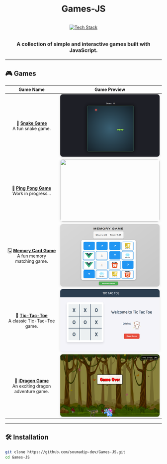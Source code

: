<h1 align="center">
  <br>
  Games-JS
  <br>
</h1>

<div align="center">
  <a href="https://github.com/kavindu-dilshan">
    <img src="https://skillicons.dev/icons?i=html,css,js,github" alt="Tech Stack" width="140" style="padding: 15px 0">
  </a>
</div>

<h3 align="center" style="margin: 20px 0">
  A collection of simple and interactive games built with JavaScript.
</h3>

---

## 🎮 Games

<div align="center">

|                                                          Game Name                                                           |                                                                                                                                                  Game Preview                                                                                                                                                  |
| :--------------------------------------------------------------------------------------------------------------------------: | :------------------------------------------------------------------------------------------------------------------------------------------------------------------------------------------------------------------------------------------------------------------------------------------------------------: |
|           🐍 **[Snake Game](https://github.com/soumadip-dev/Games-JS/tree/main/Snake_Game)**<br>A fun snake game.            |                                                 <div align="center"><img src="https://github.com/soumadip-dev/Games-JS/blob/main/Snake_Game/Images/Game.png" width="320" height="200" style="border-radius: 8px; box-shadow: 0 2px 8px rgba(0,0,0,0.1)"></div>                                                 |
|                                      🏓 **[Ping Pong Game](#)**<br>Work in progress...                                       | <div align="center"><img src="https://media3.giphy.com/media/v1.Y2lkPTc5MGI3NjExMDcwdWNlOGNub29jdmphNnVsY21tMnpucHNjZGptYWV3bWRjbms4eCZlcD12MV9pbnRlcm5hbF9naWZfYnlfaWQmY3Q9Zw/VHOF8pfPZOt9p018zw/giphy.gif" width="320" height="200" style="border-radius: 8px; box-shadow: 0 2px 8px rgba(0,0,0,0.1)"></div> |
| 🂫 **[Memory Card Game](https://github.com/soumadip-dev/Games-JS/tree/main/Memory_Card_Game)**<br>A fun memory matching game. |                                          <div align="center"><img src="https://github.com/soumadip-dev/Games-JS/blob/main/Memory_Card_Game/SS-Memory_Card_Game.png" width="320" height="200" style="border-radius: 8px; box-shadow: 0 2px 8px rgba(0,0,0,0.1)"></div>                                          |
|    🎯 **[Tic-Tac-Toe](https://github.com/soumadip-dev/Games-JS/tree/main/TicTacToe_Game)**<br>A classic Tic-Tac-Toe game.    |                                        <div align="center"><img src="https://github.com/soumadip-dev/Games-JS/blob/main/TicTacToe_Game/assets/SS_TicTacToe-Game.png" width="320" height="200" style="border-radius: 8px; box-shadow: 0 2px 8px rgba(0,0,0,0.1)"></div>                                         |
| 🐉 **[iDragon Game](https://github.com/soumadip-dev/JS-Games/tree/main/Idragon_Game)**<br>An exciting dragon adventure game. |                                              <div align="center"><img src="https://github.com/soumadip-dev/Games-JS/blob/main/Idragon_Game/SS_Idragon_Game.png" width="320" height="200" style="border-radius: 8px; box-shadow: 0 2px 8px rgba(0,0,0,0.1)"></div>                                              |

</div>

---

## 🛠️ Installation

```bash
git clone https://github.com/soumadip-dev/Games-JS.git
cd Games-JS
```
